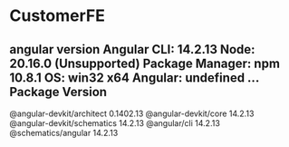 # CustomerFE
angular version
Angular CLI: 14.2.13
Node: 20.16.0 (Unsupported)
Package Manager: npm 10.8.1
OS: win32 x64
Angular: undefined
...
Package                      Version
------------------------------------------------------
@angular-devkit/architect    0.1402.13
@angular-devkit/core         14.2.13
@angular-devkit/schematics   14.2.13
@angular/cli                 14.2.13
@schematics/angular          14.2.13